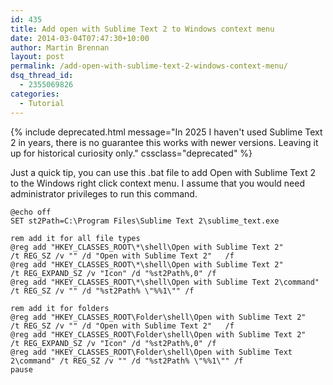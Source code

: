 ```yaml
---
id: 435
title: Add open with Sublime Text 2 to Windows context menu
date: 2014-03-04T07:47:30+10:00
author: Martin Brennan
layout: post
permalink: /add-open-with-sublime-text-2-windows-context-menu/
dsq_thread_id:
  - 2355069826
categories:
  - Tutorial
---
```


{% include deprecated.html message="In 2025 I haven't used Sublime Text 2 in years, there is no guarantee this works with newer versions. Leaving it up for historical curiosity only." cssclass="deprecated" %}

Just a quick tip, you can use this .bat file to add Open with Sublime Text 2 to the Windows right click context menu. I assume that you would need administrator privileges to run this command.

```shell
@echo off
SET st2Path=C:\Program Files\Sublime Text 2\sublime_text.exe

rem add it for all file types
@reg add "HKEY_CLASSES_ROOT\*\shell\Open with Sublime Text 2"         /t REG_SZ /v "" /d "Open with Sublime Text 2"   /f
@reg add "HKEY_CLASSES_ROOT\*\shell\Open with Sublime Text 2"         /t REG_EXPAND_SZ /v "Icon" /d "%st2Path%,0" /f
@reg add "HKEY_CLASSES_ROOT\*\shell\Open with Sublime Text 2\command" /t REG_SZ /v "" /d "%st2Path% \"%%1\"" /f

rem add it for folders
@reg add "HKEY_CLASSES_ROOT\Folder\shell\Open with Sublime Text 2"         /t REG_SZ /v "" /d "Open with Sublime Text 2"   /f
@reg add "HKEY_CLASSES_ROOT\Folder\shell\Open with Sublime Text 2"         /t REG_EXPAND_SZ /v "Icon" /d "%st2Path%,0" /f
@reg add "HKEY_CLASSES_ROOT\Folder\shell\Open with Sublime Text 2\command" /t REG_SZ /v "" /d "%st2Path% \"%%1\"" /f
pause
```
